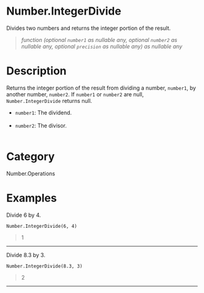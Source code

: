 ﻿# Number.IntegerDivide
Divides two numbers and returns the integer portion of the result.
> _function (optional <code>number1</code> as nullable any, optional <code>number2</code> as nullable any, optional <code>precision</code> as nullable any) as nullable any_
# Description 
Returns the integer portion of the result from dividing a number, <code>number1</code>, by another number, <code>number2</code>. 
    If <code>number1</code> or <code>number2</code> are null, <code>Number.IntegerDivide</code> returns null.     
      <ul>
        <li><code>number1</code>: The dividend.</li>        
        <li><code>number2</code>: The divisor.</li>        
      </ul>
# Category 
Number.Operations
# Examples 
Divide 6 by 4.
```
Number.IntegerDivide(6, 4)
```
> 1
***
Divide 8.3 by 3.
```
Number.IntegerDivide(8.3, 3)
```
> 2
***
